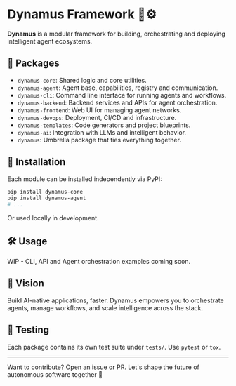 # Dynamus Framework 🧠⚙️

**Dynamus** is a modular framework for building, orchestrating and deploying intelligent agent ecosystems.

## 🧹 Packages

* `dynamus-core`: Shared logic and core utilities.
* `dynamus-agent`: Agent base, capabilities, registry and communication.
* `dynamus-cli`: Command line interface for running agents and workflows.
* `dynamus-backend`: Backend services and APIs for agent orchestration.
* `dynamus-frontend`: Web UI for managing agent networks.
* `dynamus-devops`: Deployment, CI/CD and infrastructure.
* `dynamus-templates`: Code generators and project blueprints.
* `dynamus-ai`: Integration with LLMs and intelligent behavior.
* `dynamus`: Umbrella package that ties everything together.

## 📆 Installation

Each module can be installed independently via PyPI:

```bash
pip install dynamus-core
pip install dynamus-agent
# ...
```

Or used locally in development.

## 🛠 Usage

WIP - CLI, API and Agent orchestration examples coming soon.

## 🤖 Vision

Build AI-native applications, faster. Dynamus empowers you to orchestrate agents, manage workflows, and scale intelligence across the stack.

## 🧪 Testing

Each package contains its own test suite under `tests/`. Use `pytest` or `tox`.

---

Want to contribute? Open an issue or PR. Let's shape the future of autonomous software together 🚀
